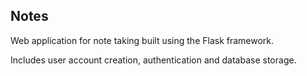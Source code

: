## Notes

Web application for note taking built using the Flask framework.

Includes user account creation, authentication and database storage.
